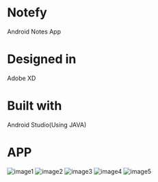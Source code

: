 # Notefy
Android Notes App

# Designed in
Adobe XD
# Built with
Android Studio(Using JAVA)
# APP
![image1](https://user-images.githubusercontent.com/63808921/137790183-1193b052-86fa-4e59-a26b-1cc2456adcec.jpg)
![image2](https://user-images.githubusercontent.com/63808921/137790185-d702f00c-428c-4a52-bbd1-d2b09e1bd0da.jpg)
![image3](https://user-images.githubusercontent.com/63808921/137790187-387966ab-bfd9-4cea-9423-646a2fe02234.jpg)
![image4](https://user-images.githubusercontent.com/63808921/137790190-50e8f384-96cf-4c78-a596-13680e7a76fa.jpg)
![image5](https://user-images.githubusercontent.com/63808921/137790192-f5276920-4df0-40a8-8153-5a2361306ee3.jpg)

